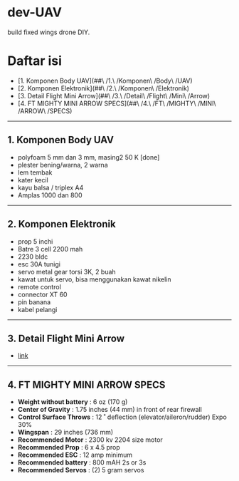 # dev-UAV
build fixed wings drone DIY.

# Daftar isi
- [1. Komponen Body UAV](##\ /1.\ /Komponen\ /Body\ /UAV)
- [2. Komponen Elektronik](##\ /2.\ /Komponen\ /Elektronik)
- [3. Detail Flight Mini Arrow](##\ /3.\ /Detail\ /Flight\ /Mini\ /Arrow)
- [4. FT MIGHTY MINI ARROW SPECS](##\ /4.\ /FT\ /MIGHTY\ /MINI\ /ARROW\ /SPECS)

---
## 1. Komponen Body UAV
- polyfoam 5 mm dan 3 mm, masing2 50 K [done]
- plester bening/warna, 2 warna
- lem tembak
- kater kecil
- kayu balsa / triplex A4
- Amplas 1000 dan 800


---
## 2. Komponen Elektronik
- prop 5 inchi
- Batre 3 cell 2200 mah
- 2230 bldc
- esc 30A tunigi
- servo metal gear torsi 3K, 2 buah
- kawat untuk servo, bisa menggunakan kawat nikelin
- remote control
- connector XT 60
- pin banana
- kabel pelangi

---
## 3. Detail Flight Mini Arrow 
- [link](https://www.flitetest.com/articles/ft-mighty-mini-arrow-build)
---
## 4. FT MIGHTY MINI ARROW SPECS
- **Weight without battery** : 6 oz (170 g) 
- **Center of Gravity** : 1.75 inches (44 mm) in front of rear firewall
- **Control Surface Throws** : 12 ˚ deflection (elevator/aileron/rudder) Expo 30%
- **Wingspan** : 29 inches (736 mm)
- **Recommended Motor** : 2300 kv 2204 size motor
- **Recommended Prop** : 6 x 4.5 prop 
- **Recommended ESC** : 12 amp minimum 
- **Recommended battery** : 800 mAH 2s or 3s 
- **Recommended Servos** : (2) 5 gram servos